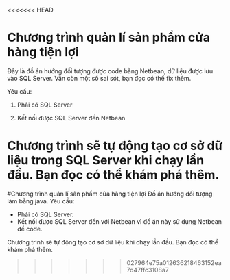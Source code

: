 <<<<<<< HEAD
# Chương trình quản lí sản phẩm cửa hàng tiện lợi

Đây là đồ án hướng đối tượng được code bằng Netbean, dữ liệu được lưu vào SQL Server. Vẫn còn một số sai sót, bạn đọc có thể fix thêm.

Yêu cầu:

1. Phải có SQL Server

2. Kết nối được SQL Server đến Netbean

Chương trình sẽ tự động tạo cơ sở dữ liệu trong SQL Server khi chạy lần đầu. Bạn đọc có thể khám phá thêm.
=======
#Chương trình quản lí sản phẩm cửa hàng tiện lợi
Đồ án hướng đối tượng làm bằng java.
Yêu cầu:
+ Phải có SQL Server.
+ Kết nối được SQL Server đến với Netbean vì đồ án này sử dụng Netbean để code.

Chương trình sẽ tự động tạo cơ sở dữ liệu khi chạy lần đầu. Bạn đọc có thể khám phá thêm.
>>>>>>> 027964e75a012636218463152ea7d47ffc3108a7
